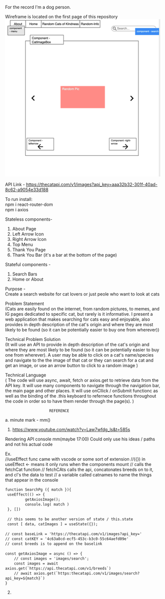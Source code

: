 For the record I'm a dog person.

Wireframe is located on the first page of this repository
![wireframe](./Wireframe-cat.png)

API Link - https://thecatapi.com/v1/images?api_key=aaa32b32-301f-40ad-8c62-a9054e33d188 

To run install:                                                                     
npm i react-router-dom                                                           
npm i axios                                                         

Stateless components-                         
1. About Page              
2. Left Arrow Icon              
3. Right Arrow Icon
4. Top Menu
5. Thank You Page
6. Thank You Bar (it's a bar at the bottom of the page)

Stateful components -               
1. Search Bars                             
2. Home or About                         

Purpose -                                                                               
Create a search website for cat lovers or just peole who want to look at cats


Problem Statement                                                                       
 (Cats are easily found on the internet, from random pictures, to memes, and IG pages dedicated to specific cat, but rarely is it informative. I present a web application that makes searching for cats easy and enjoyable, also provides in depth description of the cat's origin and where they are most likely to be found (so it can be potentially easier to buy one from wherever))



Technical Problem Solution                                                                          
 (It will use an API to provide in depth description of the cat's origin and where they are most likely to be found (so it can be potentially easier to buy one from wherever). 
 A user may be able to click on a cat's name/species and navigate to the the image of that cat or they can search for a cat and get an image, or use an arrow button to click to a random image )



Technical Language                                                                                  
( The code will use async, await, fetch or axios.get to retrieve data from the API key. It will use many components to navigate through the navigation bar, the main page and other places. It will use onCllick / onSubmit functionc as well as the binding of the .this keyboard to refernece functions throughout the code in order so to have them render through the page(s).  )

 

                        REFERENCE
a. minute mark - mm()

1. https://www.youtube.com/watch?v=Law7wfdg_ls&t=585s 

Rendering API console mm(maybe 17:00)
Could only use his ideas / paths and not his actual code

Ex.     
    //useEffect func came with vscode or some sort of extension
    //({}) in useEffect <- means it only runs when the components mount
    // calls the fetchCat function
    // fetchCAts calls the api, concatonates breeds on to it, and cl's the data to test
    // a variable called catnames to name the things that appear in the console

    function SearchPg ({ match }){
     useEffect(() => {
             getAxiosImage();
             console.log( match )
     }, [])

     // this seems to be another version of state / this.state 
     const [ data, catImages ] = useState({});

    // const baseLink = 'https://thecatapi.com/v1/images?api_key='
    // const catKEY = '4c63a8cd-ecf5-453c-b3c0-55c64aefd09e'
    // const breeds is to append on the baselink

    const getAxiosImage = async () => {
        // const images = 'images/search';
        const images = await axios.get(`https://api.thecatapi.com/v1/breeds`)
        // await axios.get(`https:thecatapi.com/v1/images/search?api_key=${match}`)
    }

2. 